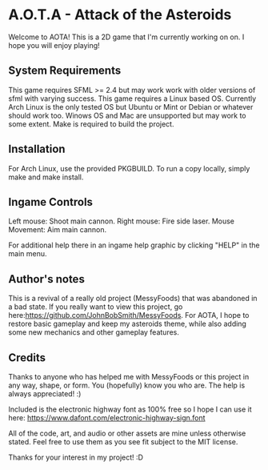 # A.O.T.A - Attack of the Asteroids
Welcome to AOTA! This is a 2D game that I'm currently working on on. I hope you will enjoy playing!

## System Requirements
This game requires SFML >= 2.4 but may work work with older versions of sfml with varying success.
This game requires a Linux based OS. Currently Arch Linux is the only tested OS but Ubuntu or Mint or Debian 
or whatever should work too. Winows OS and Mac are unsupported but may work to some extent.
Make is required to build the project.

## Installation
For Arch Linux, use the provided PKGBUILD. To run a copy locally, simply make and make install.

## Ingame Controls
Left mouse: Shoot main cannon.
Right mouse: Fire side laser.
Mouse Movement: Aim main cannon.

For additional help there in an ingame help graphic by clicking "HELP" in the main menu.

## Author's notes
This is a revival of a really old project (MessyFoods) that was abandoned in a bad state. If you really want to view this
project, go here:https://github.com/JohnBobSmith/MessyFoods. For AOTA, I hope to restore basic gameplay and keep my asteroids 
theme, while also adding some new mechanics and other gameplay features.

## Credits
Thanks to anyone who has helped me with MessyFoods or this project in any way, shape, or form. You (hopefully) know you who
are. The help is always appreciated! :)

Included is the electronic highway font as 100% free so I hope I can use it here: 
https://www.dafont.com/electronic-highway-sign.font

All of the code, art, and audio or other assets are mine unless otherwise stated. Feel free to use them as you see fit subject 
to the MIT license. 

Thanks for your interest in my project! :D
